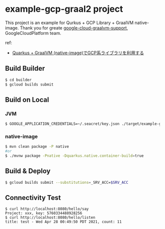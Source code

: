 # example-gcp-graal2 project

This project is an example for Qurkus + GCP Library + GraalVM native-image.
Thank you for greate [google-cloud-graalvm-support](https://github.com/GoogleCloudPlatform/google-cloud-graalvm-support), GoogleCloudPlatform team.

ref:
- [Quarkus + GraalVM (native-image)でGCP系ライブラリを利用する](https://zenn.dev/koduki/articles/7d02c433121fb3)

## Build Builder

```bash
$ cd builder
$ gcloud builds submit 
```

## Build on Local


### JVM

```bash
$ GOOGLE_APPLICATION_CREDENTIALS=~/.seacret/key.json ./target/example-gcp-graal2-1.0.0-SNAPSHOT-runner
```

### native-image

```bash
$ mvn clean package -P native
#or
$ ./mvnw package -Pnative -Dquarkus.native.container-build=true
```

## Build & Deploy

```bash
$ gcloud builds submit --substitutions=_SRV_ACC=$SRV_ACC
```

## Connectivity Test

```
$ curl http://localhost:8080/hello/say
Project: xxx, key: 5760334488928256                                             
$ curl http://localhost:8080/hello/listen
title: test - Wed Apr 28 00:49:50 PDT 2021, count: 11
```
